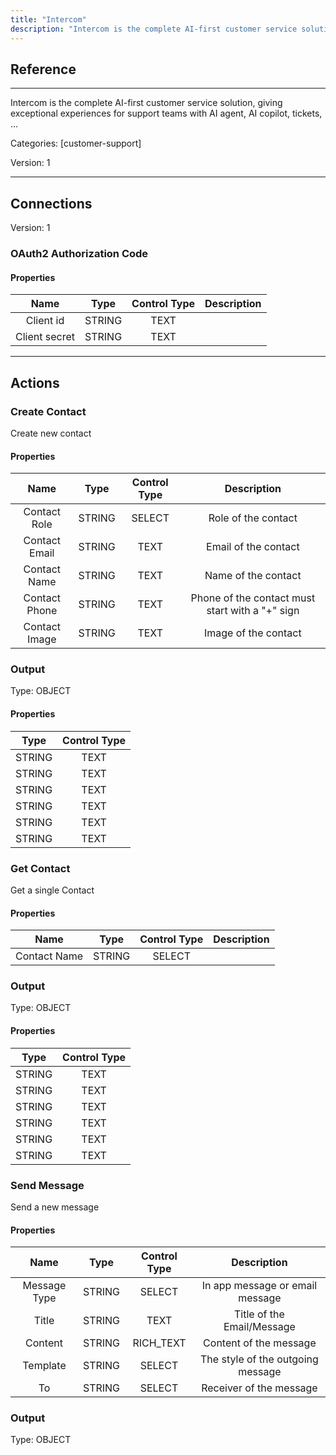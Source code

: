 ```yaml
---
title: "Intercom"
description: "Intercom is the complete AI-first customer service solution, giving exceptional experiences for support teams with AI agent, AI copilot, tickets, ..."
---
```

## Reference
<hr />

Intercom is the complete AI-first customer service solution, giving exceptional experiences for support teams with AI agent, AI copilot, tickets, ...


Categories: [customer-support]


Version: 1

<hr />



## Connections

Version: 1


### OAuth2 Authorization Code

#### Properties

|      Name      |     Type     |     Control Type     |     Description     |
|:--------------:|:------------:|:--------------------:|:-------------------:|
| Client id | STRING | TEXT  |  |
| Client secret | STRING | TEXT  |  |





<hr />





## Actions


### Create Contact
Create new contact

#### Properties

|      Name      |     Type     |     Control Type     |     Description     |
|:--------------:|:------------:|:--------------------:|:-------------------:|
| Contact Role | STRING | SELECT  |  Role of the contact  |
| Contact Email | STRING | TEXT  |  Email of the contact  |
| Contact Name | STRING | TEXT  |  Name of the contact  |
| Contact Phone | STRING | TEXT  |  Phone of the contact must start with a "+" sign  |
| Contact Image | STRING | TEXT  |  Image of the contact  |


### Output



Type: OBJECT


#### Properties

|     Type     |     Control Type     |
|:------------:|:--------------------:|
| STRING | TEXT  |
| STRING | TEXT  |
| STRING | TEXT  |
| STRING | TEXT  |
| STRING | TEXT  |
| STRING | TEXT  |






### Get Contact
Get a single Contact

#### Properties

|      Name      |     Type     |     Control Type     |     Description     |
|:--------------:|:------------:|:--------------------:|:-------------------:|
| Contact Name | STRING | SELECT  |  |


### Output



Type: OBJECT


#### Properties

|     Type     |     Control Type     |
|:------------:|:--------------------:|
| STRING | TEXT  |
| STRING | TEXT  |
| STRING | TEXT  |
| STRING | TEXT  |
| STRING | TEXT  |
| STRING | TEXT  |






### Send Message
Send a new message

#### Properties

|      Name      |     Type     |     Control Type     |     Description     |
|:--------------:|:------------:|:--------------------:|:-------------------:|
| Message Type | STRING | SELECT  |  In app message or email message  |
| Title | STRING | TEXT  |  Title of the Email/Message  |
| Content | STRING | RICH_TEXT  |  Content of the message  |
| Template | STRING | SELECT  |  The style of the outgoing message  |
| To | STRING | SELECT  |  Receiver of the message  |


### Output



Type: OBJECT







